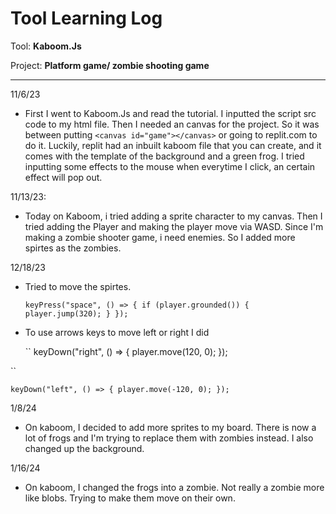 # Tool Learning Log

Tool: **Kaboom.Js**

Project: **Platform game/ zombie shooting game**

---

11/6/23
* First I went to Kaboom.Js and read the tutorial. I inputted the script src code to my html file. Then I needed an canvas for the project. So it was between putting ``<canvas id="game"></canvas>`` or going to replit.com to do it. Luckily, replit had an inbuilt kaboom file that you can create, and it comes with the template of the background and a green frog. I tried inputting some effects to the mouse when everytime I click, an certain effect will pop out. 

11/13/23:
* Today on Kaboom, i tried adding a sprite character to my canvas. Then I tried adding the Player and making the player move via WASD. Since I'm making a zombie shooter game, i need enemies. So I added more spirtes as the zombies. 

12/18/23


* Tried to move the spirtes.
  
   ``
keyPress("space", () => {
  if (player.grounded()) {
    player.jump(320);
  }
});
``

*  To use arrows keys to move left or right I did
  
    ``
keyDown("right", () => {
     player.move(120, 0);
});

 ``


  ``
  keyDown("left", () => {
  player.move(-120, 0);
});
``                                    


 1/8/24
 * On kaboom, I decided to add more sprites to my board. There is now a lot of frogs and I'm trying to replace them with zombies instead. I also changed up the background.


1/16/24
* On kaboom, I changed the frogs into a zombie. Not really a zombie more like blobs. Trying to make them move on their own. 
